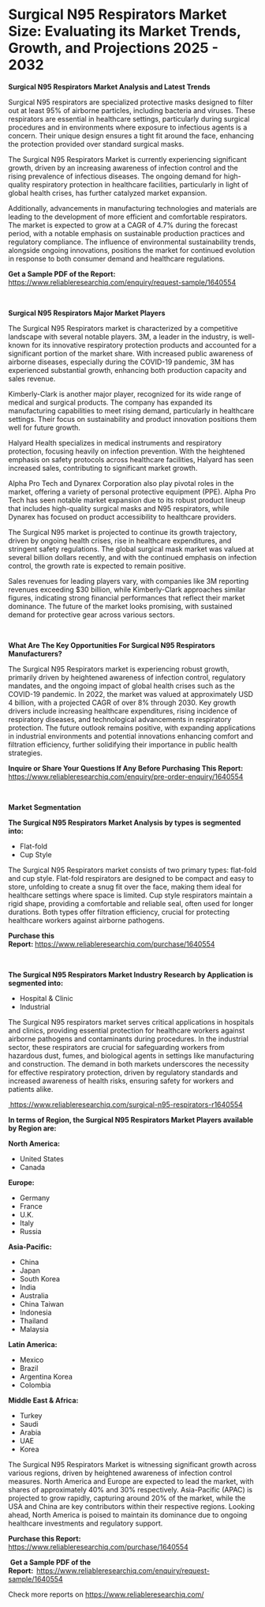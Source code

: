 <p><h1>Surgical N95 Respirators Market Size: Evaluating its Market Trends, Growth, and Projections 2025 - 2032</h1></p><p><strong>Surgical N95 Respirators Market Analysis and Latest Trends</strong></p>
<p><p>Surgical N95 respirators are specialized protective masks designed to filter out at least 95% of airborne particles, including bacteria and viruses. These respirators are essential in healthcare settings, particularly during surgical procedures and in environments where exposure to infectious agents is a concern. Their unique design ensures a tight fit around the face, enhancing the protection provided over standard surgical masks.</p><p>The Surgical N95 Respirators Market is currently experiencing significant growth, driven by an increasing awareness of infection control and the rising prevalence of infectious diseases. The ongoing demand for high-quality respiratory protection in healthcare facilities, particularly in light of global health crises, has further catalyzed market expansion. </p><p>Additionally, advancements in manufacturing technologies and materials are leading to the development of more efficient and comfortable respirators. The market is expected to grow at a CAGR of 4.7% during the forecast period, with a notable emphasis on sustainable production practices and regulatory compliance. The influence of environmental sustainability trends, alongside ongoing innovations, positions the market for continued evolution in response to both consumer demand and healthcare regulations.</p></p>
<p><strong>Get a Sample PDF of the Report:&nbsp;</strong> <a href="https://www.reliableresearchiq.com/enquiry/request-sample/1640554?utm_campaign=2132&utm_medium=2&utm_source=Github&utm_content=ia&utm_term=09022025&utm_id=surgical-n95-respirators">https://www.reliableresearchiq.com/enquiry/request-sample/1640554</a></p>
<p>&nbsp;</p>
<p><strong>Surgical N95 Respirators Major Market Players</strong></p>
<p><p>The Surgical N95 Respirators market is characterized by a competitive landscape with several notable players. 3M, a leader in the industry, is well-known for its innovative respiratory protection products and accounted for a significant portion of the market share. With increased public awareness of airborne diseases, especially during the COVID-19 pandemic, 3M has experienced substantial growth, enhancing both production capacity and sales revenue.</p><p>Kimberly-Clark is another major player, recognized for its wide range of medical and surgical products. The company has expanded its manufacturing capabilities to meet rising demand, particularly in healthcare settings. Their focus on sustainability and product innovation positions them well for future growth.</p><p>Halyard Health specializes in medical instruments and respiratory protection, focusing heavily on infection prevention. With the heightened emphasis on safety protocols across healthcare facilities, Halyard has seen increased sales, contributing to significant market growth.</p><p>Alpha Pro Tech and Dynarex Corporation also play pivotal roles in the market, offering a variety of personal protective equipment (PPE). Alpha Pro Tech has seen notable market expansion due to its robust product lineup that includes high-quality surgical masks and N95 respirators, while Dynarex has focused on product accessibility to healthcare providers.</p><p>The Surgical N95 market is projected to continue its growth trajectory, driven by ongoing health crises, rise in healthcare expenditures, and stringent safety regulations. The global surgical mask market was valued at several billion dollars recently, and with the continued emphasis on infection control, the growth rate is expected to remain positive.</p><p>Sales revenues for leading players vary, with companies like 3M reporting revenues exceeding $30 billion, while Kimberly-Clark approaches similar figures, indicating strong financial performances that reflect their market dominance. The future of the market looks promising, with sustained demand for protective gear across various sectors.</p></p>
<p>&nbsp;</p>
<p><strong>What Are The Key Opportunities For Surgical N95 Respirators Manufacturers?</strong></p>
<p><p>The Surgical N95 Respirators market is experiencing robust growth, primarily driven by heightened awareness of infection control, regulatory mandates, and the ongoing impact of global health crises such as the COVID-19 pandemic. In 2022, the market was valued at approximately USD 4 billion, with a projected CAGR of over 8% through 2030. Key growth drivers include increasing healthcare expenditures, rising incidence of respiratory diseases, and technological advancements in respiratory protection. The future outlook remains positive, with expanding applications in industrial environments and potential innovations enhancing comfort and filtration efficiency, further solidifying their importance in public health strategies.</p></p>
<p><strong>Inquire or Share Your Questions If Any Before Purchasing This Report:</strong> <a href="https://www.reliableresearchiq.com/enquiry/pre-order-enquiry/1640554?utm_campaign=2132&utm_medium=2&utm_source=Github&utm_content=ia&utm_term=09022025&utm_id=surgical-n95-respirators">https://www.reliableresearchiq.com/enquiry/pre-order-enquiry/1640554</a></p>
<p>&nbsp;</p>
<p><strong>Market Segmentation</strong></p>
<p><strong>The Surgical N95 Respirators Market Analysis by types is segmented into:</strong></p>
<p><ul><li>Flat-fold</li><li>Cup Style</li></ul></p>
<p><p>The Surgical N95 Respirators market consists of two primary types: flat-fold and cup style. Flat-fold respirators are designed to be compact and easy to store, unfolding to create a snug fit over the face, making them ideal for healthcare settings where space is limited. Cup style respirators maintain a rigid shape, providing a comfortable and reliable seal, often used for longer durations. Both types offer filtration efficiency, crucial for protecting healthcare workers against airborne pathogens.</p></p>
<p><strong>Purchase this Report:&nbsp;</strong><a href="https://www.reliableresearchiq.com/purchase/1640554?utm_campaign=2132&utm_medium=2&utm_source=Github&utm_content=ia&utm_term=09022025&utm_id=surgical-n95-respirators">https://www.reliableresearchiq.com/purchase/1640554</a></p>
<p>&nbsp;</p>
<p><strong>The Surgical N95 Respirators Market Industry Research by Application is segmented into:</strong></p>
<p><ul><li>Hospital & Clinic</li><li>Industrial</li></ul></p>
<p><p>The Surgical N95 respirators market serves critical applications in hospitals and clinics, providing essential protection for healthcare workers against airborne pathogens and contaminants during procedures. In the industrial sector, these respirators are crucial for safeguarding workers from hazardous dust, fumes, and biological agents in settings like manufacturing and construction. The demand in both markets underscores the necessity for effective respiratory protection, driven by regulatory standards and increased awareness of health risks, ensuring safety for workers and patients alike.</p></p>
<p><a href="https://www.reliableresearchiq.com/surgical-n95-respirators-r1640554?utm_campaign=2132&utm_medium=2&utm_source=Github&utm_content=ia&utm_term=09022025&utm_id=surgical-n95-respirators">&nbsp;https://www.reliableresearchiq.com/surgical-n95-respirators-r1640554</a></p>
<p><strong>In terms of Region, the Surgical N95 Respirators Market Players available by Region are:</strong></p>
<p>
    <p> <strong> North America: </strong>
        <ul>
            <li>United States</li>
            <li>Canada</li>
        </ul>
        </p> 
    <p> <strong> Europe: </strong>
        <ul>
            <li>Germany</li>
            <li>France</li>
            <li>U.K.</li>
            <li>Italy</li>
            <li>Russia</li>
        </ul>
        </p> 
    <p> <strong> Asia-Pacific: </strong>
        <ul>
            <li>China</li>
            <li>Japan</li>
            <li>South Korea</li>
            <li>India</li>
            <li>Australia</li>
            <li>China Taiwan</li>
            <li>Indonesia</li>
            <li>Thailand</li>
            <li>Malaysia</li>
        </ul>
        </p> 
    <p> <strong> Latin America: </strong>
        <ul>
            <li>Mexico</li>
            <li>Brazil</li>
            <li>Argentina Korea</li>
            <li>Colombia</li>
        </ul>
        </p> 
    <p> <strong> Middle East & Africa: </strong>
        <ul>
            <li>Turkey</li>
            <li>Saudi</li>
            <li>Arabia</li>
            <li>UAE</li>
            <li>Korea</li>
        </ul>
    </p>
    </p>
<p><p>The Surgical N95 Respirators Market is witnessing significant growth across various regions, driven by heightened awareness of infection control measures. North America and Europe are expected to lead the market, with shares of approximately 40% and 30% respectively. Asia-Pacific (APAC) is projected to grow rapidly, capturing around 20% of the market, while the USA and China are key contributors within their respective regions. Looking ahead, North America is poised to maintain its dominance due to ongoing healthcare investments and regulatory support.</p></p>
<p><strong>Purchase this Report: </strong><a href="https://www.reliableresearchiq.com/purchase/1640554?utm_campaign=2132&utm_medium=2&utm_source=Github&utm_content=ia&utm_term=09022025&utm_id=surgical-n95-respirators">https://www.reliableresearchiq.com/purchase/1640554</a></p>
<p>&nbsp;<strong>Get a Sample PDF of the Report:&nbsp;&nbsp;</strong><a href="https://www.reliableresearchiq.com/enquiry/request-sample/1640554?utm_campaign=2132&utm_medium=2&utm_source=Github&utm_content=ia&utm_term=09022025&utm_id=surgical-n95-respirators">https://www.reliableresearchiq.com/enquiry/request-sample/1640554</a></p>
<p><strong></strong></p>
<p>Check more reports on <a href="https://www.reliableresearchiq.com/?utm_campaign=2132&utm_medium=2&utm_source=Github&utm_content=ia&utm_term=09022025&utm_id=surgical-n95-respirators">https://www.reliableresearchiq.com/</a></p>